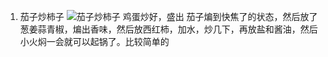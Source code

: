 1. 茄子炒柿子
![茄子炒柿子](https://ws4.sinaimg.cn/large/006tNbRwgy1fy0pl7y0apj30u0140djr.jpg)
鸡蛋炒好，盛出
茄子煸到快焦了的状态，然后放了葱姜蒜青椒，煸出香味，然后放西红柿，加水，炒几下，再放盐和酱油，然后小火焖一会就可以起锅了。比较简单的